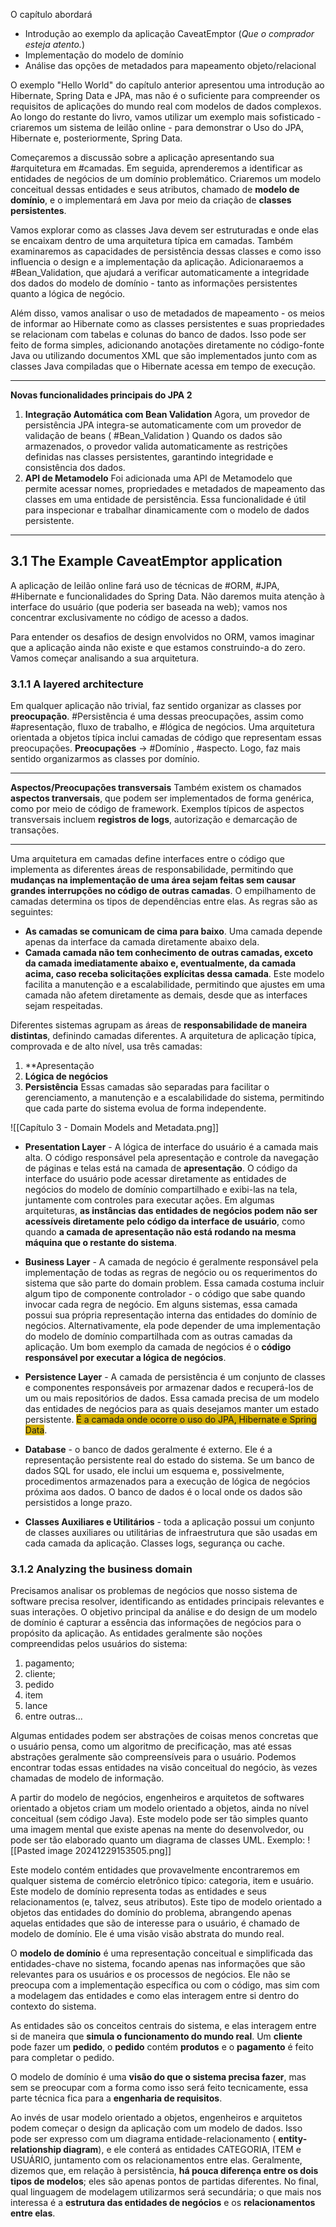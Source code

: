 O capítulo abordará
- Introdução ao exemplo da aplicação CaveatEmptor (*Que o comprador esteja atento.*)
- Implementação do modelo de domínio
- Análise das opções de metadados para mapeamento objeto/relacional

O exemplo "Hello World" do capítulo anterior apresentou uma introdução ao Hibernate, Spring Data e JPA, mas não é o suficiente para compreender os requisitos de aplicações do mundo real com modelos de dados complexos. Ao longo do restante do livro, vamos utilizar um exemplo mais sofisticado - criaremos um sistema de leilão online - para demonstrar o Uso do JPA, Hibernate e, posteriormente, Spring Data.

Começaremos a discussão sobre a aplicação apresentando sua #arquitetura em #camadas. Em seguida, aprenderemos a identificar as entidades de negócios de um domínio problemático. Criaremos um modelo conceitual dessas entidades e seus atributos, chamado de **modelo de domínio**, e o implementará em Java por meio da criação de **classes persistentes**.

Vamos explorar como as classes Java devem ser estruturadas e onde elas se encaixam dentro de uma arquitetura típica em camadas. Também examinaremos as capacidades de persistência dessas classes e como isso influencia o design e a implementação da aplicação. Adicionaraemos a #Bean_Validation, que ajudará a verificar automaticamente a integridade dos dados do modelo de domínio - tanto as informações persistentes quanto a lógica de negócio.

Além disso, vamos analisar o uso de metadados de mapeamento - os meios de informar ao Hibernate como as classes persistentes e suas propriedades se relacionam com tabelas e colunas do banco de dados. Isso pode ser feito de forma simples, adicionando anotações diretamente no código-fonte Java ou utilizando documentos XML que são implementados junto com as classes Java compiladas que o Hibernate acessa em tempo de execução.

---
**Novas funcionalidades principais do JPA 2**
1. **Integração Automática com Bean Validation**
Agora, um provedor de persistência JPA integra-se automaticamente com um provedor de validação de beans ( #Bean_Validation )
Quando os dados são armazenados, o provedor valida automaticamente as restrições definidas nas classes persistentes, garantindo integridade e consistência dos dados.
2. **API de Metamodelo**
Foi adicionada uma API de Metamodelo que permite acessar nomes, propriedades e metadados de mapeamento das classes em uma entidade de persistência.
Essa funcionalidade é útil para inspecionar e trabalhar dinamicamente com o modelo de dados persistente.


---

## 3.1 The Example CaveatEmptor application
A aplicação de leilão online fará uso de técnicas de #ORM, #JPA, #Hibernate e funcionalidades do Spring Data. Não daremos muita atenção à interface do usuário (que poderia ser baseada na web); vamos nos concentrar exclusivamente no código de acesso a dados.

Para entender os desafios de design envolvidos no ORM, vamos imaginar que a aplicação ainda não existe e que estamos construindo-a do zero. Vamos começar analisando a sua arquitetura.

### 3.1.1 A layered architecture
Em qualquer aplicação não trivial, faz sentido organizar as classes por **preocupação**. #Persistência é uma dessas preocupações, assim como #apresentação, fluxo de trabalho, e #lógica de negócios. Uma arquitetura orientada a objetos típica inclui camadas de código que representam essas preocupações. 
**Preocupações** -> #Domínio , #aspecto. Logo, faz mais sentido organizarmos as classes por domínio. 

---
**Aspectos/Preocupações transversais**
Também existem os chamados **aspectos tranversais**, que podem ser implementados de forma genérica, como por meio de código de framework. Exemplos típicos de aspectos transversais incluem **registros de logs**, autorização e demarcação de transações.

---
Uma arquitetura em camadas define interfaces entre o código que implementa as diferentes áreas de responsabilidade, permitindo que **mudanças na implementação de uma área sejam feitas sem causar grandes interrupções no código de outras camadas**. O empilhamento de camadas determina os tipos de dependências entre elas. As regras são as seguintes:
- **As camadas se comunicam de cima para baixo**. Uma camada depende apenas da interface da camada diretamente abaixo dela. 
- **Camada camada não tem conhecimento de outras camadas, exceto da camada imediatamente abaixo e, eventualmente, da camada acima, caso receba solicitações explícitas dessa camada**. 
Este modelo facilita a manutenção e a escalabilidade, permitindo que ajustes em uma camada não afetem diretamente as demais, desde que as interfaces sejam respeitadas.

Diferentes sistemas agrupam as áreas de **responsabilidade de maneira distintas**, definindo camadas diferentes. A arquitetura de aplicação típica, comprovada e de alto nível, usa três camadas:
1. **Apresentação
2. **Lógica de negócios**
3. **Persistência**
Essas camadas são separadas para facilitar o gerenciamento, a manutenção e a escalabilidade do sistema, permitindo que cada parte do sistema evolua de forma independente.

![[Capítulo 3 - Domain Models and Metadata.png]]
- **Presentation Layer** - A lógica de interface do usuário é a camada mais alta. O código responsável pela apresentação e controle da navegação de páginas e telas está na camada de **apresentação**. O código da interface do usuário pode acessar diretamente as entidades de negócios do modelo de domínio compartilhado e exibi-las na tela, juntamente com controles para executar ações. Em algumas arquiteturas, **as instâncias das entidades de negócios podem não ser acessíveis diretamente pelo código da interface de usuário**, como quando **a camada de apresentação não está rodando na mesma máquina que o restante do sistema**. 

- **Business Layer** - A camada de negócio é geralmente responsável pela implementação de todas as regras de negócio ou os requerimentos do sistema que são parte do domain problem. Essa camada costuma incluir algum tipo de componente controlador - o código que sabe quando invocar cada regra de negócio. Em alguns sistemas, essa camada possui sua própria representação interna das entidades do domínio de negócios. Alternativamente, ela pode depender de uma implementação do modelo de domínio compartilhada com as outras camadas da aplicação. Um bom exemplo da camada de negócios é o **código responsável por executar a lógica de negócios**. 

- **Persistence Layer** - A camada de persistência é um conjunto de classes e componentes responsáveis por armazenar dados e recuperá-los de um ou mais repositórios de dados. Essa camada precisa de um modelo das entidades de negócios para as quais desejamos manter um estado persistente. <span style="background:#d4b106">É a camada onde ocorre o uso do JPA, Hibernate e Spring Data</span>.

- **Database** - o banco de dados geralmente é externo. Ele é a representação persistente real do estado do sistema. Se um banco de dados SQL for usado, ele inclui um esquema e, possivelmente, procedimentos armazenados para a execução de lógica de negócios próxima aos dados. O banco de dados é o local onde os dados são persistidos a longe prazo. 

- **Classes Auxiliares e Utilitários** - toda a aplicação possui um conjunto de classes auxiliares ou utilitárias de infraestrutura que são usadas em cada camada da aplicação. Classes logs, segurança ou cache. 

### 3.1.2 Analyzing the business domain
Precisamos analisar os problemas de negócios que nosso sistema de software precisa resolver, identificando as entidades principais relevantes e suas interações. O objetivo principal da análise e do design de um modelo de domínio é capturar a essência das informações de negócios para o propósito da aplicação. 
As entidades geralmente são noções compreendidas pelos usuários do sistema: 
1. pagamento;
2. cliente;
3. pedido
4. item
5. lance
6. entre outras...

Algumas entidades podem ser abstrações de coisas menos concretas que o usuário pensa, como um algoritmo de precificação, mas até essas abstrações geralmente são compreensíveis para o usuário. Podemos encontrar todas essas entidades na visão conceitual do negócio, às vezes chamadas de modelo de informação.

A partir do modelo de negócios, engenheiros e arquitetos de softwares orientado a objetos criam um modelo orientado a objetos, ainda no nível conceitual (sem código Java). Este modelo pode ser tão simples quanto uma imagem mental que existe apenas na mente do desenvolvedor, ou pode ser tão elaborado quanto um diagrama de classes UML. Exemplo:
![[Pasted image 20241229153505.png]]

Este modelo contém entidades que provavelmente encontraremos em qualquer sistema de comércio eletrônico típico: categoria, item e usuário. Este modelo de domínio representa todas as entidades e seus relacionamentos (e, talvez, seus atributos). Este tipo de modelo orientado a objetos das entidades do domínio do problema, abrangendo apenas aquelas entidades que são de interesse para o usuário, é chamado de modelo de domínio. Ele é uma visão visão abstrata do mundo real.

O **modelo de domínio** é uma representação conceitual e simplificada das entidades-chave no sistema, focando apenas nas informações que são relevantes para os usuários e os processos de negócios. Ele não se preocupa com a implementação específica ou com o código, mas sim com a modelagem das entidades e como elas interagem entre si dentro do contexto do sistema. 

As entidades são os conceitos centrais do sistema, e elas interagem entre si de maneira que **simula o funcionamento do mundo real**. Um **cliente** pode fazer um **pedido**, o **pedido** contém **produtos** e o **pagamento** é feito para completar o pedido.

O modelo de domínio é uma **visão do que o sistema precisa fazer**, mas sem se preocupar com a forma como isso será feito tecnicamente, essa parte técnica fica para a **engenharia de requisitos**. 

Ao invés de usar modelo orientado a objetos, engenheiros e arquitetos podem começar o design da aplicação com um modelo de dados. Isso pode ser expresso com um diagrama entidade-relacionamento ( **entity-relationship diagram**), e ele conterá as entidades CATEGORIA, ITEM e USUÁRIO, juntamento com os relacionamentos entre elas. Geralmente, dizemos que, em relação à persistência, **há pouca diferença entre os dois tipos de modelos**; eles são apenas pontos de partidas diferentes. No final, qual linguagem de modelagem utilizarmos será secundária; o que mais nos interessa é a **estrutura das entidades de negócios** e os **relacionamentos entre elas**. 